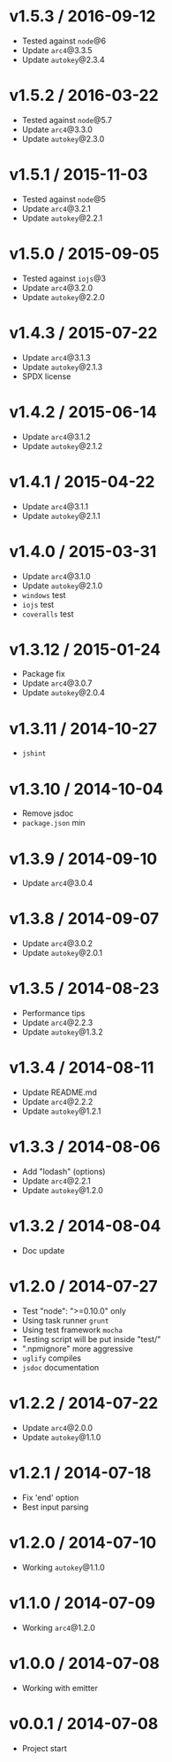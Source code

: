 v1.5.3 / 2016-09-12
==================

  * Tested against `node`@6
  * Update `arc4`@3.3.5
  * Update `autokey`@2.3.4

v1.5.2 / 2016-03-22
==================

  * Tested against `node`@5.7
  * Update `arc4`@3.3.0
  * Update `autokey`@2.3.0

v1.5.1 / 2015-11-03
==================

  * Tested against `node`@5
  * Update `arc4`@3.2.1
  * Update `autokey`@2.2.1

v1.5.0 / 2015-09-05
==================

  * Tested against `iojs`@3
  * Update `arc4`@3.2.0
  * Update `autokey`@2.2.0

v1.4.3 / 2015-07-22
==================

  * Update `arc4`@3.1.3
  * Update `autokey`@2.1.3
  * SPDX license

v1.4.2 / 2015-06-14
==================

  * Update `arc4`@3.1.2
  * Update `autokey`@2.1.2

v1.4.1 / 2015-04-22
==================

  * Update `arc4`@3.1.1
  * Update `autokey`@2.1.1

v1.4.0 / 2015-03-31
==================

  * Update `arc4`@3.1.0
  * Update `autokey`@2.1.0
  * `windows` test
  * `iojs` test
  * `coveralls` test

v1.3.12 / 2015-01-24
==================

  * Package fix
  * Update `arc4`@3.0.7
  * Update `autokey`@2.0.4

v1.3.11 / 2014-10-27
==================

  * `jshint`

v1.3.10 / 2014-10-04
==================

  * Remove jsdoc
  * `package.json` min

v1.3.9 / 2014-09-10
==================

  * Update `arc4`@3.0.4

v1.3.8 / 2014-09-07
==================

  * Update `arc4`@3.0.2
  * Update `autokey`@2.0.1

v1.3.5 / 2014-08-23
==================

  * Performance tips
  * Update `arc4`@2.2.3
  * Update `autokey`@1.3.2

v1.3.4 / 2014-08-11
==================

  * Update README.md
  * Update `arc4`@2.2.2
  * Update `autokey`@1.2.1

v1.3.3 / 2014-08-06
==================

  * Add "lodash" (options)
  * Update `arc4`@2.2.1
  * Update `autokey`@1.2.0

v1.3.2 / 2014-08-04
==================

  * Doc update

v1.2.0 / 2014-07-27
==================

  * Test "node": ">=0.10.0" only
  * Using task runner `grunt`
  * Using test framework `mocha`
  * Testing script will be put inside "test/"
  * ".npmignore" more aggressive
  * `uglify` compiles
  * `jsdoc` documentation

v1.2.2 / 2014-07-22
==================

  * Update `arc4`@2.0.0
  * Update `autokey`@1.1.0

v1.2.1 / 2014-07-18
==================

  * Fix 'end' option
  * Best input parsing

v1.2.0 / 2014-07-10
==================

  * Working `autokey`@1.1.0

v1.1.0 / 2014-07-09
==================

  * Working `arc4`@1.2.0

v1.0.0 / 2014-07-08
==================

  * Working with emitter

v0.0.1 / 2014-07-08
==================

  * Project start
